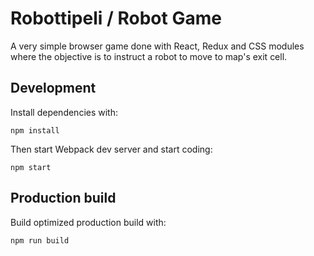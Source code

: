 Robottipeli / Robot Game
========================

A very simple browser game done with React, Redux and CSS modules where
the objective is to instruct a robot to move to map's exit cell.

Development
-----------

Install dependencies with:

`npm install`

Then start Webpack dev server and start coding:

`npm start`

Production build
----------------

Build optimized production build with:

`npm run build`
